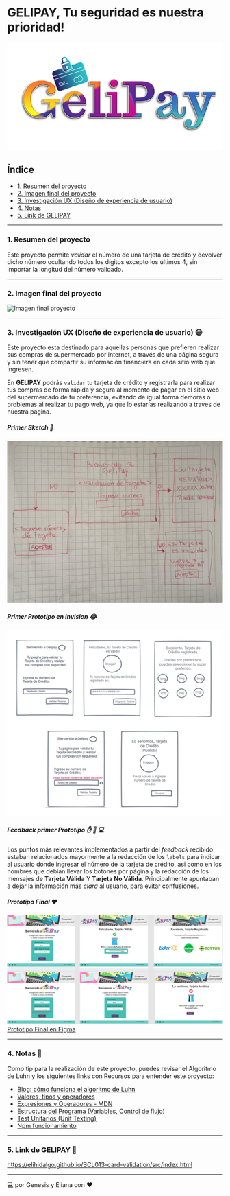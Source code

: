 # GELIPAY, Tu seguridad es nuestra prioridad!

![Logo del proyecto](https://github.com/EliHidalgo/SCL013-card-validation/blob/master/img/logo.png?raw=true)

## Índice

* [1. Resumen del proyecto](#1-resumen-del-proyecto)
* [2. Imagen final del proyecto](#2-imagen-final-del-proyecto)
* [3. Investigación UX (Diseño de experiencia de usuario)](#3-investigación-ux-(diseño-de-experiencia-de-usuario))
* [4. Notas](#4-notas)
* [5. Link de GELIPAY](#5-link-de-gelipay)

***

### 1. Resumen del proyecto

Este proyecto permite _validar_ el número de una tarjeta de crédito y devolver dicho número
ocultando todos los dígitos excepto los últimos 4, sin importar la longitud del número validado.

***

### 2. Imagen final del proyecto


![Imagen final proyecto](https://www.101computing.net/wp/wp-content/uploads/Luhn-Algorithm.png)

***

### 3. Investigación UX (Diseño de experiencia de usuario) :smile:

Este proyecto esta destinado para aquellas personas que prefieren realizar sus compras
de supermercado por internet, a través de una página segura y sin tener que compartir
su información financiera en cada sitio web que ingresen.

En **GELIPAY** podrás `validar` tu tarjeta de crédito y registrarla para realizar tus compras
de forma rápida y segura al momento de pagar en el sitio web del supermercado
de tu preferencia, evitando de igual forma demoras o problemas al realizar tu
pago web, ya que lo estarías realizando a traves de nuestra página.


##### Primer Sketch :pencil:

![Primer Sketch](https://github.com/EliHidalgo/SCL013-card-validation/blob/master/img/prototipolapiz.jpg?raw=true)

##### Primer Prototipo en Invision :joy:

![Primer Prototipo Invision](https://github.com/EliHidalgo/SCL013-card-validation/blob/master/img/invision.jpg?raw=true)

##### Feedback primer Prototipo :hand: :traffic_light: :computer:

Los puntos más relevantes implementados a partir del _feedback_ recibido estaban relacionados
mayormente a la redacción de los `labels` para indicar al usuario donde ingresar el número de
la tarjeta de crédito, asi como en los nombres que debían llevar los botones por página y la
redacción de los mensajes de **Tarjeta Válida** Y **Tarjeta No Válida**. Principalmente apuntaban a
dejar la información más _clara_ al usuario, para evitar confusiones.


##### Prototipo Final :heart:

![Prototipo Final en Figma](https://github.com/EliHidalgo/SCL013-card-validation/blob/master/img/GeliPayFigma.png?raw=true)
 [Prototipo Final en Figma](https://www.figma.com/proto/CVyDu6V8tB8Tkp4OxbB5hW/GeliPay?node-id=52%3A223&scaling=scale-down)

***

### 4. Notas :book:

Como tip para la realización de este proyecto, puedes revisar el Algoritmo de Luhn y los siguientes links con Recursos
para entender este proyecto:

* [Blog: cómo funciona el algoritmo de Luhn](http://www.quobit.mx/asi-funciona-el-algoritmo-de-luhn-para-generar-numeros-de-tarjetas-de-credito.html)
* [Valores, tipos y operadores](https://eloquentjavascript.net/01_values.html)
* [Expresiones y Operadores - MDN](https://developer.mozilla.org/es/docs/Web/JavaScript/Guide/Expressions_and_Operators)
* [Estructura del Programa (Variables, Control de flujo)](https://eloquentjavascript.net/02_program_structure.html)
* [Test Unitarios (Unit Texting)](https://martinfowler.com/bliki/UnitTest.html)
* [Npm funcionamiento](https://docs.npmjs.com/)

***

### 5. Link de GELIPAY :rocket:

https://elihidalgo.github.io/SCL013-card-validation/src/index.html

***

:computer: por Genesis y Eliana con :heart:
